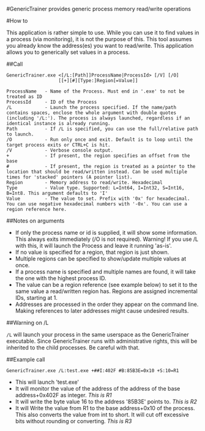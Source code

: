 #GenericTrainer
provides generic process memory read/write operations

#How to

This application is rather simple to use.
While you can use it to find values in a process (via monitoring),
it is not the purpose of this.
This tool assumes you already know the address(es) you want to read/write.
This application allows you to generically set values in a process.

##Call

    GenericTrainer.exe <[/L:[Path]]ProcessName|ProcessId> [/V] [/O]
                       [[+][#][Type:]Region[=Value]]

    ProcessName   - Name of the Process. Must end in '.exe' to not be treated as ID
    ProcessId     - ID of the Process
    /L            - Launch the process specified. If the name/path contains spaces, enclose the whole argument with double quotes (including '/L:'). The process is always launched, regardless if an identical instance is already running.
    Path          - If /L is specified, you can use the full/relative path to launch.
    /O            - Run only once and exit. Default is to loop until the target process exits or CTRL+C is hit.
    /V            - Verbose console output.
    +             - If present, the region specifies an offset from the base
    #             - If present, the region is treated as a pointer to the location that should be read/written instead. Can be used multiple times for 'stacked' pointers (A pointer list).
    Region        - Memory address to read/write. Hexadecimal
    Type          - Value type. Supported: L=Int64, I=Int32, S=Int16, B=Int8. This argument defaults to 'I'
    Value         - The value to set. Prefix with '0x' for hexadecimal. You can use negative hexadecimal numbers with '-0x'. You can use a region reference here.

##Notes on arguments
- If only the process name or id is supplied, it will show some information. This always exits immediately (/O is not required). Warning! If you use /L with this, it will launch the Process and leave it running 'as-is'.
- If no value is specified for a region, that region is just shown.
- Multiple regions can be specified to show/update multiple values at once.
- If a process name is specified and multiple names are found, it will take the one with the highest process ID.
- The value can be a region reference (see example below) to set it to the same value a read/written region has. Regions are assigned incremental IDs, starting at 1.
- Addresses are processed in the order they appear on the command line. Making references to later addresses might cause undesired results.

##Warning on /L

`/L` will launch your process in the same userspace as the GenericTrainer executable.
Since GenericTrainer runs with administrative rights, this will be inherited to the child processes.
Be careful with that.

##Example call

    GenericTrainer.exe /L:test.exe +##I:402F #B:85B3E=0x10 +S:10=R1

- This will launch 'test.exe'
- It will monitor the value of the address of the address of the base address+0x402F as integer. *This is R1*
- It will write the byte value 16 to the address '85B3E' points to. *This is R2*
- It will Write the value from R1 to the base address+0x10 of the process. This also converts the value from int to short. It will cut off excessive bits without rounding or converting. *This is R3*


